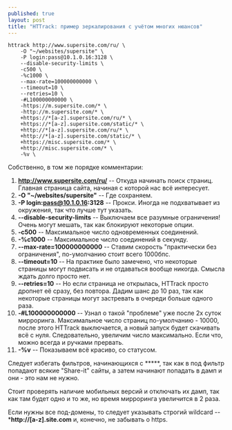 ```yaml
---
published: true
layout: post
title: "HTTrack: пример зеркалирования с учётом многих нюансов"
---
```


    httrack http://www.supersite.com/ru/ \
        -O "~/websites/supersite" \
        -P login:pass@10.1.0.16:3128 \
        --disable-security-limits \
        -c500 \
        -%c1000 \
        --max-rate=100000000000 \
        --timeout=10 \
        --retries=10 \
        -#L100000000000 \
        -https://m.supersite.com/* \
        -http://m.supersite.com/* \
        +https://*[a-z].supersite.com/ru/* \
        +https://*[a-z].supersite.com/static/* \
        +http://*[a-z].supersite.com/ru/* \
        +http://*[a-z].supersite.com/static/* \
        +https://misc.supersite.com/* \
        +http://misc.supersite.com/* \
        -%v \
        
        

Собственно, в том же порядке комментарии:

1. **http://www.supersite.com/ru/** -- Откуда начинать поиск страниц. Главная страница сайта, начиная с которой нас всё интересует.
2. **-O "~/websites/supersite"** -- Где сохраняем.
3. **-P login:pass@10.1.0.16:3128** -- Прокси. Иногда не подхватывает из окружения, так что лучше тут указать.
4. **--disable-security-limits** -- Выключаем все разумные ограничения! Очень могут мешать, так как блокируют некоторые опции.
3. **-c500** -- Максимальное число одновременных соединений.
4. **-%c1000** -- Максимальное число соединений в секунду.
5. **--max-rate=100000000000** -- Ставим скорость "практически без ограничения", по-умолчанию стоит всего 1000бпс.
6. **--timeout=10** -- На практике было замечено, что некоторые страницы могут подвисать и не отдаваться вообще никогда. Смысла ждать долго просто нет.
7. **--retries=10** -- Но если страница не открылась, HTTrack просто дропнет её сразу, без повтора. Дадим шанс до 10 раз, так как некоторые страницы могут застревать в очереди больше одного раза.
8. **-#L100000000000** -- Узнал о такой "проблеме" уже после 2х суток мирроринга. Максимальное число страниц по-умолчанию - 10000, после этого HTTrack выключается, а новый запуск будет скачивать всё с нуля. Следовательно, увеличим число максимально. Если что, можно всегда и ручками прервать.
9. **-%v** -- Показываем всё красиво, со статусом.

Следует избегать фильтров, начинающихся с *****, так как в под фильтр попадают всякие "Share-it" сайты, а затем начинают попадать в дамп и они - это нам не нужно.

Стоит проверять наличие мобильных версий и отключать их дамп, так как там будет одно и то же, но время мирроринга увеличится в 2 раза.

Если нужны все под-домены, то следует указывать строгий wildcard -- ***http://[a-z].site.com** и, конечно, не забывать о https.
